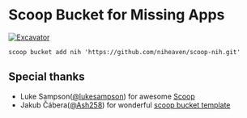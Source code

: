 # Scoop Bucket for Missing Apps

[![Excavator](https://github.com/niheaven/scoop-nih/actions/workflows/excavator.yml/badge.svg)](https://github.com/niheaven/scoop-nih/actions/workflows/excavator.yml)

`scoop bucket add nih 'https://github.com/niheaven/scoop-nih.git'`

## Special thanks

- Luke Sampson([@lukesampson](https://github.com/lukesampson)) for awesome [Scoop](https://scoop.sh/)
- Jakub Čábera([@Ash258](https://github.com/Ash258)) for wonderful [scoop bucket template](https://github.com/Ash258/GenericBucket)
